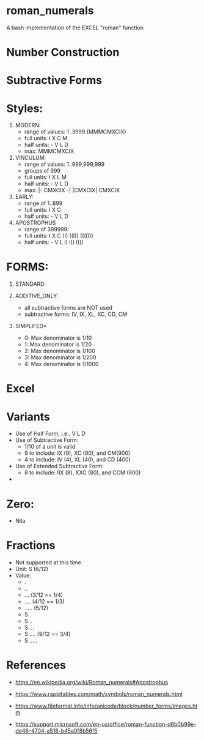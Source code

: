 # roman_numerals
A bash implementation of the EXCEL "roman" function

# Number Construction

# Subtractive Forms


# Styles:
 1. MODERN: 
    - range of values: 1..3999 (MMMCMXCIX)
    - full units: I X C M
    - half units: - V L D
    - max: MMMCMXCIX
 1. VINCULUM:
    - range of values: 1..999,999,999
    - groups of 999
    - full units: I X L M
    - half units: - V L D
    - max: |- CMXCIX -|  |CMXCIX| CMXCIX
 1. EARLY:
    - range of 1..899
    - full units: I X C
    - half units: - V L D
 1. APOSTROPHUS
    - range of 399999:
    - full units: I X C (I) ((I)) (((I)))
    - half units: - V L I) I)) I)))



# FORMS:
  1. STANDARD:

  1. ADDITIVE_ONLY:
     - all subtractive forms are NOT used
     - subtractive forms: IV, IX, XL, XC, CD, CM

  1. SIMPLIFED=
     - 0: Max denominator is 1/10
     - 1: Max denominator is 1/20
     - 2: Max denominator is 1/100
     - 3: Max denominator is 1/200
     - 4: Max denominator is 1/1000



# Excel
# Variants
  - Use of Half Form, i.e., V L D
  - Use of Subtractive Form: 
    * 1/10 of a unit is valid
    * 9 to include: IX (9), XC (90), and CM(900)
    * 4 to include: IV (4), XL (40), and CD (400)
  - Use of Extended Subtractive Form:
    * 8 to include: IIX (8), XXC (80), and CCM (800)
  - 


# Zero:
  * Nila

# Fractions
  * Not supported at this time
  * Unit: S (6/12)
  * Value: 
    - .
    - ..
    - ... (3/12 == 1/4)
    - .... (4/12 == 1/3)
    - ..... (5/12)
    - S .
    - S ..
    - S ...
    - S .... (9/12 == 3/4)
    - S .....



# References
- https://en.wikipedia.org/wiki/Roman_numerals#Apostrophus
- https://www.rapidtables.com/math/symbols/roman_numerals.html

- https://www.fileformat.info/info/unicode/block/number_forms/images.htm

- https://support.microsoft.com/en-us/office/roman-function-d6b0b99e-de46-4704-a518-b45a0f8b56f5

